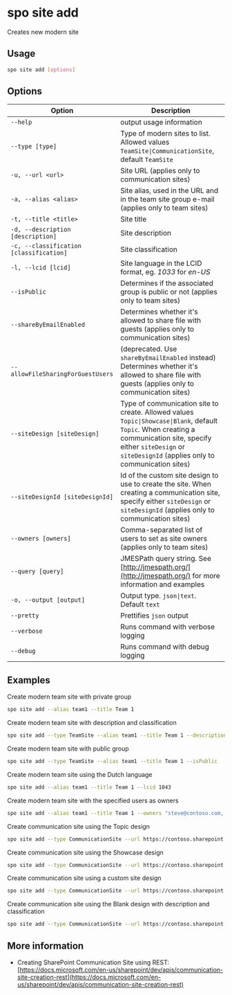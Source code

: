 # spo site add

Creates new modern site

## Usage

```sh
spo site add [options]
```

## Options

Option|Description
------|-----------
`--help`|output usage information
`--type [type]`|Type of modern sites to list. Allowed values `TeamSite\|CommunicationSite`, default `TeamSite`
`-u, --url <url>`|Site URL (applies only to communication sites)
`-a, --alias <alias>`|Site alias, used in the URL and in the team site group e-mail (applies only to team sites)
`-t, --title <title>`|Site title
`-d, --description [description]`|Site description
`-c, --classification [classification]`|Site classification
`-l, --lcid [lcid]`|Site language in the LCID format, eg. _1033_ for _en-US_
`--isPublic`|Determines if the associated group is public or not (applies only to team sites)
`--shareByEmailEnabled`|Determines whether it's allowed to share file with guests (applies only to communication sites)
`--allowFileSharingForGuestUsers`|(deprecated. Use `shareByEmailEnabled` instead) Determines whether it's allowed to share file with guests (applies only to communication sites)
`--siteDesign [siteDesign]`|Type of communication site to create. Allowed values `Topic\|Showcase\|Blank`, default `Topic`. When creating a communication site, specify either `siteDesign` or `siteDesignId` (applies only to communication sites)
`--siteDesignId [siteDesignId]`|Id of the custom site design to use to create the site. When creating a communication site, specify either `siteDesign` or `siteDesignId` (applies only to communication sites)
`--owners [owners]`|Comma-separated list of users to set as site owners (applies only to team sites)
`--query [query]`|JMESPath query string. See [http://jmespath.org/](http://jmespath.org/) for more information and examples
`-o, --output [output]`|Output type. `json\|text`. Default `text`
`--pretty`|Prettifies `json` output
`--verbose`|Runs command with verbose logging
`--debug`|Runs command with debug logging

## Examples

Create modern team site with private group

```sh
spo site add --alias team1 --title Team 1
```

Create modern team site with description and classification

```sh
spo site add --type TeamSite --alias team1 --title Team 1 --description Site of team 1 --classification LBI
```

Create modern team site with public group

```sh
spo site add --type TeamSite --alias team1 --title Team 1 --isPublic
```

Create modern team site using the Dutch language

```sh
spo site add --alias team1 --title Team 1 --lcid 1043
```

Create modern team site with the specified users as owners

```sh
spo site add --alias team1 --title Team 1 --owners "steve@contoso.com, bob@contoso.com"
```

Create communication site using the Topic design

```sh
spo site add --type CommunicationSite --url https://contoso.sharepoint.com/sites/marketing --title Marketing
```

Create communication site using the Showcase design

```sh
spo site add --type CommunicationSite --url https://contoso.sharepoint.com/sites/marketing --title Marketing --siteDesign Showcase
```

Create communication site using a custom site design

```sh
spo site add --type CommunicationSite --url https://contoso.sharepoint.com/sites/marketing --title Marketing --siteDesignId 99f410fe-dd79-4b9d-8531-f2270c9c621c
```

Create communication site using the Blank design with description and classification

```sh
spo site add --type CommunicationSite --url https://contoso.sharepoint.com/sites/marketing --title Marketing --description Site of the marketing department --classification MBI --siteDesign Blank
```

## More information

- Creating SharePoint Communication Site using REST: [https://docs.microsoft.com/en-us/sharepoint/dev/apis/communication-site-creation-rest](https://docs.microsoft.com/en-us/sharepoint/dev/apis/communication-site-creation-rest)
